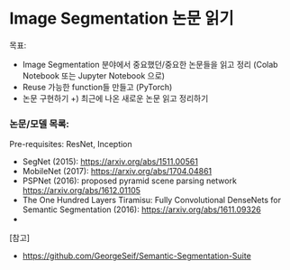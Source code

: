 # Image Segmentation 논문 읽기 


목표: 
* Image Segmentation 분야에서 중요했던/중요한 논문들을 읽고 정리 (Colab Notebook 또는 Jupyter Notebook 으로) 
* Reuse 가능한 function들 만들고 (PyTorch) 
* 논문 구현하기
+) 최근에 나온 새로운 논문 읽고 정리하기 

### 논문/모델 목록: 

Pre-requisites: ResNet, Inception

- SegNet (2015): https://arxiv.org/abs/1511.00561
- MobileNet (2017): https://arxiv.org/abs/1704.04861
- PSPNet (2016): proposed pyramid scene parsing network https://arxiv.org/abs/1612.01105
- The One Hundred Layers Tiramisu: Fully Convolutional DenseNets for Semantic Segmentation (2016): https://arxiv.org/abs/1611.09326
- 


[참고]
- https://github.com/GeorgeSeif/Semantic-Segmentation-Suite
